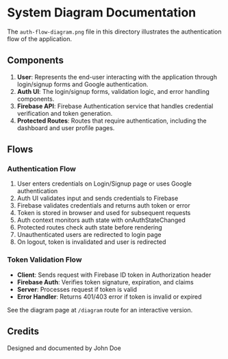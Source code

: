 
# System Diagram Documentation

The `auth-flow-diagram.png` file in this directory illustrates the authentication flow of the application.

## Components

1. **User**: Represents the end-user interacting with the application through login/signup forms and Google authentication.
2. **Auth UI**: The login/signup forms, validation logic, and error handling components.
3. **Firebase API**: Firebase Authentication service that handles credential verification and token generation.
4. **Protected Routes**: Routes that require authentication, including the dashboard and user profile pages.

## Flows

### Authentication Flow
1. User enters credentials on Login/Signup page or uses Google authentication
2. Auth UI validates input and sends credentials to Firebase
3. Firebase validates credentials and returns auth token or error
4. Token is stored in browser and used for subsequent requests
5. Auth context monitors auth state with onAuthStateChanged
6. Protected routes check auth state before rendering
7. Unauthenticated users are redirected to login page
8. On logout, token is invalidated and user is redirected

### Token Validation Flow
- **Client**: Sends request with Firebase ID token in Authorization header
- **Firebase Auth**: Verifies token signature, expiration, and claims
- **Server**: Processes request if token is valid
- **Error Handler**: Returns 401/403 error if token is invalid or expired

See the diagram page at `/diagram` route for an interactive version.

## Credits

Designed and documented by John Doe
